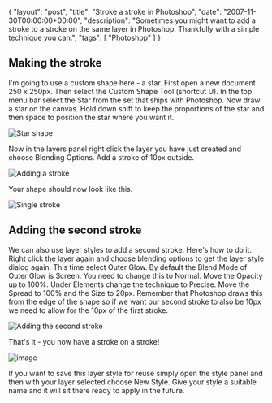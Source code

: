 {
  "layout": "post",
  "title": "Stroke a stroke in Photoshop",
  "date": "2007-11-30T00:00:00+00:00",
  "description": "Sometimes you might want to add a stroke to a stroke on the same layer in Photoshop. Thankfully with a simple technique you can.",
  "tags": [
    "Photoshop"
  ]
}

## Making the stroke

I'm going to use a custom shape here - a star. First open a new document 250 x 250px. Then select the Custom Shape Tool (shortcut U). In the top menu bar select the Star from the set that ships with Photoshop. Now draw a star on the canvas. Hold down shift to keep the proportions of the star and then space to position the star where you want it. 

![Star shape][1] 

Now in the layers panel right click the layer you have just created and choose Blending Options. Add a stroke of 10px outside. 

![Adding a stroke][2] 

Your shape should now look like this.

![Single stroke][3] 

## Adding the second stroke

We can also use layer styles to add a second stroke. Here's how to do it. Right click the layer again and choose blending options to get the layer style dialog again. This time select Outer Glow. By default the Blend Mode of Outer Glow is Screen. You need to change this to Normal. Move the Opacity up to 100%. Under Elements change the technique to Precise. Move the Spread to 100% and the Size to 20px. Remember that Photoshop draws this from the edge of the shape so if we want our second stroke to also be 10px we need to allow for the 10px of the first stroke. 

![Adding the second stroke][4] 

That's it - you now have a stroke on a stroke!

![image][5] 

If you want to save this layer style for reuse simply open the style panel and then with your layer selected choose New Style. Give your style a suitable name and it will sit there ready to apply in the future.

 [1]: http://shapeshed.com/images/articles/star_stroke_1.png 
 [2]: http://shapeshed.com/images/articles/star_stroke_2.png 
 [3]: http://shapeshed.com/images/articles/star_stroke.png 
 [4]: http://shapeshed.com/images/articles/star_stroke_3.png 
 [5]: http://shapeshed.com/images/articles/double_stroke.png

